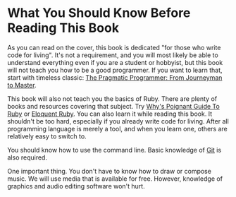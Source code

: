 # What You Should Know Before Reading This Book

As you can read on the cover, this book is dedicated "for those who write code for living". It's
not a requirement, and you will most likely be able to understand everything even if you are a
student or hobbyist, but this book will not teach you how to be a good programmer. If you want to
learn that, start with timeless classic: [The Pragmatic Programmer: From Journeyman to
Master](https://www.goodreads.com/book/show/4099.The_Pragmatic_Programmer).

This book will also not teach you the basics of Ruby. There are plenty of books and resources
covering that subject. Try
[Why's Poignant Guide To Ruby](http://mislav.uniqpath.com/poignant-guide/) or
[Eloquent Ruby](https://www.goodreads.com/book/show/9364729-eloquent-ruby). You can also learn it
while reading this book. It shouldn't be too hard, especially if you already write code for living.
After all programming language is merely a tool, and when you learn one, others are relatively
easy to switch to.

You should know how to use the command line. Basic knowledge of [Git](http://git-scm.com/) is also
required.

One important thing. You don't have to know how to draw or compose music. We will use media that is
available for free. However, knowledge of graphics and audio editing software won't hurt.
